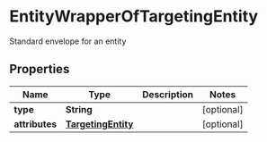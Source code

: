 

# EntityWrapperOfTargetingEntity

Standard envelope for an entity

## Properties

Name | Type | Description | Notes
------------ | ------------- | ------------- | -------------
**type** | **String** |  |  [optional]
**attributes** | [**TargetingEntity**](TargetingEntity.md) |  |  [optional]




